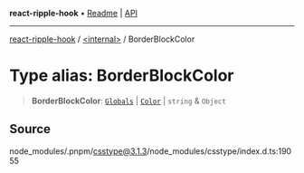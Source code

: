**react-ripple-hook** • [Readme](../../README.md) \| [API](../../globals.md)

---

[react-ripple-hook](../../README.md) / [\<internal\>](../README.md) / BorderBlockColor

# Type alias: BorderBlockColor

> **BorderBlockColor**: [`Globals`](Globals.md) \| [`Color`](Color-1.md) \| `string` & `Object`

## Source

node_modules/.pnpm/csstype@3.1.3/node_modules/csstype/index.d.ts:19055
